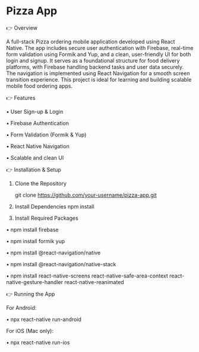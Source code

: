 # Pizza App

👉 Overview

A full-stack Pizza ordering mobile application developed using React Native. The app includes secure user authentication with Firebase, real-time form validation using Formik and Yup, and a clean, user-friendly UI for both login and signup. It serves as a foundational structure for food delivery platforms, with Firebase handling backend tasks and user data securely. The navigation is implemented using React Navigation for a smooth screen transition experience. This project is ideal for learning and building scalable mobile food ordering apps.

👉 Features

• User Sign-up & Login

• Firebase Authentication

• Form Validation (Formik & Yup)

• React Native Navigation

• Scalable and clean UI

👉 Installation & Setup

1. Clone the Repository
   
   git clone https://github.com/your-username/pizza-app.git

2. Install Dependencies
   npm install

3. Install Required Packages

 • npm install firebase
 
 • npm install formik yup
 
 • npm install @react-navigation/native
 
 • npm install @react-navigation/native-stack
 
 • npm install react-native-screens react-native-safe-area-context react-native-gesture-handler react-native-reanimated

👉 Running the App

For Android:

  • npx react-native run-android

For iOS (Mac only):

  • npx react-native run-ios


